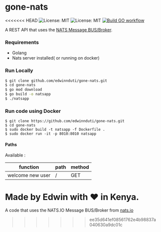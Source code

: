 # gone-nats
<<<<<<< HEAD
![License: MIT](https://img.shields.io/badge/Language-Golang-blue.svg)
![License: MIT](https://img.shields.io/badge/Database-NATS.io-magenta.svg)
[![Build GO workflow](https://github.com/edwinnduti/gone-nats/actions/workflows/deploy.yaml/badge.svg?branch=master)](https://github.com/edwinnduti/gone-nats/actions/workflows/deploy.yaml)

A REST API that uses the [NATS Message BUS/Broker](https://nats.io).

### Requirements
* Golang 
* Nats server installed( or running on docker)

### Run Locally
```bash
$ git clone github.com/edwinnduti/gone-nats.git
$ cd gone-nats
$ go mod download
$ go build -o natsapp
$ ./natsapp
```

 ### Run code using Docker
 ```
 $ git clone https://github.com/edwinnduti/gone-nats.git 
 $ cd gone-nats
 $ sudo docker build -t natsapp -f Dockerfile .
 $ sudo docker run -it -p 8010:8010 natsapp
 ```

#### Paths
Available :

| function              |   path                    |   method  |
|   ----                |   ----                    |   ----    |
| welcome new user           |   /			|	GET    |


Made by Edwin with ❤️ in Kenya.
=======
A code that uses the NATS.IO Message BUS/Broker from [nats.io](https://nats.io)
>>>>>>> ee35d641ef08561762e4b98837a040630a9dc01c
